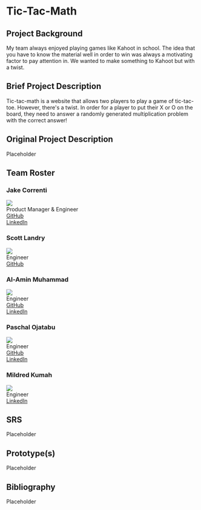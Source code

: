 # Tic-Tac-Math

## Project Background
My team always enjoyed playing games like Kahoot in school. The idea that you have to know the material well in order to win was always a motivating factor to pay attention in. We wanted to make something to Kahoot but with a twist.

## Brief Project Description
Tic-tac-math is a website that allows two players to play a game of tic-tac-toe. However, there's a twist. In order for a player to put their X or O on the board, they need to answer a randomly generated multiplication problem with the correct answer!

## Original Project Description
Placeholder

## Team Roster

### Jake Correnti
![](https://github.com/jakecorrenti/tic-tac-math/blob/main/pictures/IMG_2025.jpg)\
Product Manager & Engineer\
[GitHub](https://www.github.com/jakecorrenti)\
[LinkedIn](https://www.linkedin.com/in/jake-correnti-18a84a18b)

### Scott Landry
![](https://github.com/jakecorrenti/tic-tac-math/blob/main/pictures/IMG_1597.jpg)\
Engineer\
[GitHub](https://github.com/Scott-Lan)


### Al-Amin Muhammad
![](https://github.com/jakecorrenti/tic-tac-toe/Al-Amin_Muhammad_2.jpg)\
Engineer\
[GitHub]()\
[LinkedIn]()

### Paschal Ojatabu
![](https://github.com/jakecorrenti/tic-tac-toe/paschal.png)\
Engineer\
[GitHub](https://github.com/Paschal105)\
[LinkedIn](https://www.linkedin.com/in/paschal-ojatabu/)

### Mildred Kumah
![](https://github.com/jakecorrenti/tic-tac-toe/mildred.JPG)\
Engineer\
[LinkedIn](http://linkedin.com/in/mildredkumah)

## SRS 
Placeholder

## Prototype(s)
Placeholder

## Bibliography
Placeholder
